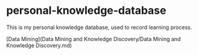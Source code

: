 # personal-knowledge-database

This is my personal knowledge database, used to record learning process.  

[Data Mining](Data Mining and Knowledge Discovery/Data Mining and Knowledge Discovery.md)    



